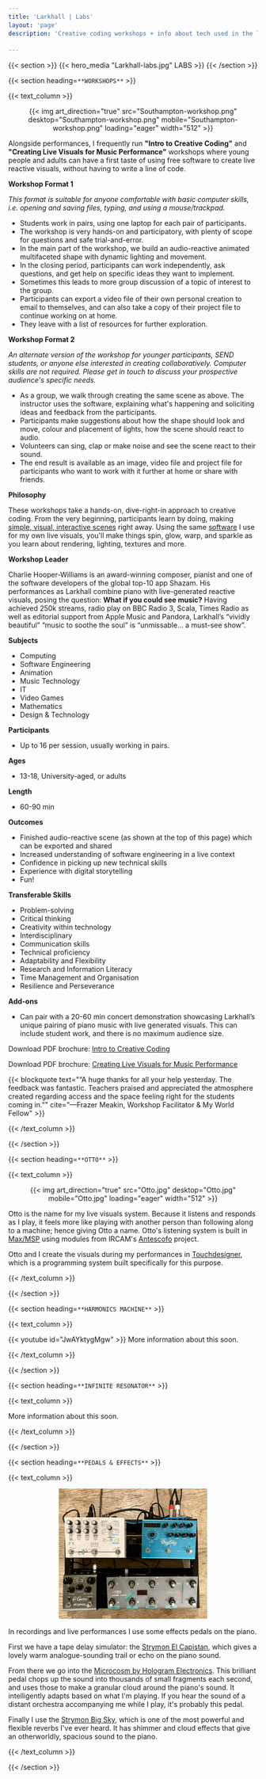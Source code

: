 ```yaml
---
title: 'Larkhall | Labs'
layout: 'page'
description: 'Creative coding workshops + info about tech used in the live show.'

---
```


{{< section >}}
    {{< hero_media "Larkhall-labs.jpg" LABS >}}
{{< /section >}}

{{< section heading=`**WORKSHOPS**` >}}

{{< text_column >}}

<p align="center">
{{< img art_direction="true" src="Southampton-workshop.png" desktop="Southampton-workshop.png" mobile="Southampton-workshop.png" loading="eager" width="512" >}}
<!-- <img src="Southampton-workshop.png" width="512" /><br> -->
</p>

Alongside performances, I frequently run **"Intro to Creative Coding"** and **"Creating Live Visuals for Music Performance"** workshops where young people and adults can have a first taste of using free software to create live reactive visuals, without having to write a line of code.

**Workshop Format 1**

_This format is suitable for anyone comfortable with basic computer skills, i.e. opening and saving files, typing, and using a mouse/trackpad._ 
- Students work in pairs, using one laptop for each pair of participants.
- The workshop is very hands-on and participatory, with plenty of scope for questions and safe trial-and-error.
- In the main part of the workshop, we build an audio-reactive animated multifaceted shape with dynamic lighting and movement.
- In the closing period, participants can work independently, ask questions, and get help on specific ideas they want to implement. 
- Sometimes this leads to more group discussion of a topic of interest to the group.
- Participants can export a video file of their own personal creation to email to themselves, and can also take a copy of their project file to continue working on at home.
- They leave with a list of resources for further exploration.

**Workshop Format 2**

_An alternate version of the workshop for younger participants, SEND students, or anyone else interested in creating collaboratively. Computer skills are not required. Please get in touch to discuss your prospective audience's specific needs._

- As a group, we walk through creating the same scene as above. The instructor uses the software, explaining what's happening and soliciting ideas and feedback from the participants.
- Participants make suggestions about how the shape should look and move, colour and placement of lights, how the scene should react to audio.
- Volunteers can sing, clap or make noise and see the scene react to their sound.
- The end result is available as an image, video file and project file for participants who want to work with it further at home or share with friends.

**Philosophy**

These workshops take a hands-on, dive-right-in approach to creative coding. From the very beginning, participants learn by doing, making [simple, visual, interactive scenes](https://www.youtube.com/watch?v=8PYaiNqd9DI) right away. Using the same [software](https://derivative.ca/) I use for my own live visuals, you'll make things spin, glow, warp, and sparkle as you learn about rendering, lighting, textures and more. 


**Workshop Leader**

Charlie Hooper-Williams is an award-winning composer, pianist and
one of the software developers of the global top-10 app Shazam. His
performances as Larkhall combine piano with live-generated reactive
visuals, posing the question: **What if you could see music?** Having
achieved 250k streams, radio play on BBC Radio 3, Scala, Times
Radio as well as editorial support from Apple Music and Pandora,
Larkhall’s “vividly beautiful” “music to soothe the soul” is “unmissable… a must-see show”.

**Subjects**
- Computing
- Software Engineering
- Animation
- Music Technology
- IT
- Video Games
- Mathematics
- Design & Technology

**Participants**
- Up to 16 per session, usually working in pairs.

**Ages** 
- 13-18, University-aged, or adults

**Length** 
- 60-90 min

**Outcomes**
- Finished audio-reactive scene (as shown at the top of this page)
which can be exported and shared
- Increased understanding of software engineering in a live context
- Confidence in picking up new technical skills
- Experience with digital storytelling
- Fun!

**Transferable Skills**
- Problem-solving
- Critical thinking
- Creativity within technology
- Interdisciplinary
- Communication skills
- Technical proficiency
- Adaptability and Flexibility
- Research and Information Literacy
- Time Management and Organisation
- Resilience and Perseverance

**Add-ons** 
- Can pair with a 20-60 min concert demonstration showcasing Larkhall’s unique pairing of piano music with live generated visuals. This can include student work, and there is no maximum audience size.

Download PDF brochure: [Intro to Creative Coding](/labs/Intro-to-creative-coding-workshop.pdf)

Download PDF brochure: [Creating Live Visuals for Music Performance](/labs/Live-visuals-for-music-performance.pdf)

{{< blockquote text="“A huge thanks for all your help yesterday. The feedback was fantastic.  Teachers praised and appreciated the atmosphere created regarding access and the space feeling right for the students coming in.”" cite="—Frazer Meakin, Workshop Facilitator & My World Fellow" >}}

{{< /text_column >}}

{{< /section >}}

{{< section heading=`**OTTO**` >}}

{{< text_column >}}

<p align="center">
{{< img art_direction="true" src="Otto.jpg" desktop="Otto.jpg" mobile="Otto.jpg" loading="eager" width="512" >}}
</p>

Otto is the name for my live visuals system. Because it listens and responds as I play, it feels more like playing with another person than following along to a machine; hence giving Otto a name. Otto's listening system is built in [Max/MSP](https://cycling74.com/products/max) using modules from IRCAM's [Antescofo](https://forum.ircam.fr/projects/detail/antescofo) project.

Otto and I create the visuals during my performances in [Touchdesigner](https://derivative.ca), which is a programming system built specifically for this purpose.

{{< /text_column >}}

{{< /section >}}

{{< section heading=`**HARMONICS MACHINE**` >}}

{{< text_column >}}

{{< youtube id="JwAYktygMgw" >}} <!-- Overview -->
More information about this soon.

{{< /text_column >}}

{{< /section >}}


{{< section heading=`**INFINITE RESONATOR**` >}}

{{< text_column >}}

More information about this soon.

{{< /text_column >}}

{{< /section >}}

{{< section heading=`**PEDALS & EFFECTS**` >}}

{{< text_column >}}

<p align="center">
<img src="pedalboard.jpg" width="300" /><br>
</p>

In recordings and live performances I use some effects pedals on the piano. 

First we have a tape delay simulator: the [Strymon El Capistan](https://www.strymon.net/), which gives a lovely warm analogue-sounding trail or echo on the piano sound.

From there we go into the [Microcosm by Hologram Electronics](https://www.hologramelectronics.com/microcosm). This brilliant pedal chops up the sound into thousands of small fragments each second, and uses those to make a granular cloud around the piano's sound. It intelligently adapts based on what I'm playing. If you hear the sound of a distant orchestra accompanying me while I play, it's probably this pedal.

Finally I use the [Strymon Big Sky](https://www.strymon.net/), which is one of the most powerful and flexible reverbs I've ever heard. It has shimmer and cloud effects that give an otherworldly, spacious sound to the piano.

{{< /text_column >}}

{{< /section >}}
